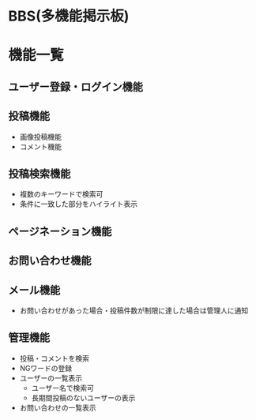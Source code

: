 # BBS(多機能掲示板)  
# 機能一覧
## ユーザー登録・ログイン機能
## 投稿機能
* 画像投稿機能
* コメント機能
## 投稿検索機能
* 複数のキーワードで検索可
* 条件に一致した部分をハイライト表示
## ページネーション機能
## お問い合わせ機能
## メール機能
* お問い合わせがあった場合・投稿件数が制限に達した場合は管理人に通知
## 管理機能
* 投稿・コメントを検索
* NGワードの登録
* ユーザーの一覧表示
    * ユーザー名で検索可
    * 長期間投稿のないユーザーの表示
* お問い合わせの一覧表示

